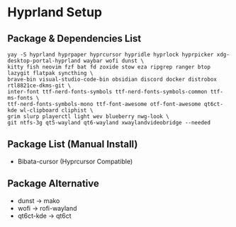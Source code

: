 # Hyprland Setup

## Package & Dependencies List
```
yay -S hyprland hyprpaper hyprcursor hypridle hyprlock hyprpicker xdg-desktop-portal-hyprland waybar wofi dunst \
kitty fish neovim fzf bat fd zoxide stow eza ripgrep ranger btop lazygit flatpak syncthing \
brave-bin visual-studio-code-bin obsidian discord docker distrobox rtl8821ce-dkms-git \
inter-font ttf-nerd-fonts-symbols ttf-nerd-fonts-symbols-common ttf-ms-fonts \
ttf-nerd-fonts-symbols-mono ttf-font-awesome otf-font-awesome qt6ct-kde wl-clipboard cliphist \
grim slurp playerctl light wev blueberry nwg-look \
git ntfs-3g qt5-wayland qt6-wayland xwaylandvideobridge --needed
```

## Package List (Manual Install)
- Bibata-cursor (Hyprcursor Compatible)

## Package Alternative
- dunst -> mako
- wofi -> rofi-wayland
- qt6ct-kde -> qt6ct 
